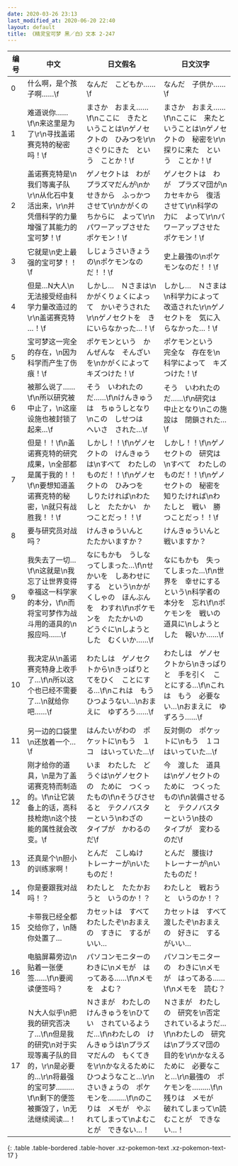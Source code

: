 ```yaml
---
date: 2020-03-26 23:13
last_modified_at: 2020-06-20 22:40
layout: default
title: 《精灵宝可梦 黑／白》文本 2-247
---
```

| 编号 | 中文 | 日文假名 | 日文汉字 |
| ---- | ---- | ---- | --- |
| 0 | 什么啊，是个孩子啊……\f | なんだ　こどもか……\f | なんだ　子供か……\f |
| 1 | 难道说你……\f\n来这里是为了\r\n寻找盖诺赛克特的秘密吗！\f | まさか　おまえ……\f\nここに　きたと　いうことは\nゲノセクトの　ひみつを\r\nさぐりにきた　という　ことか！\f | まさか　おまえ……\f\nここに　来たと　いうことは\nゲノセクトの　秘密を\r\n探りに来た　という　ことか！\f |
| 2 | 盖诺赛克特是\n我们等离子队\r\n从化石中复活出来，\r\n并凭借科学的力量增强了其能力的宝可梦！\f | ゲノセクトは　わが　プラズマだんが\nかせきから　ふっかつさせて\r\nかがくの　ちからに　よって\r\nパワーアップさせた　ポケモン！\f | ゲノセクトは　わが　プラズマ団が\nカセキから　復活させて\r\n科学の　力に　よって\r\nパワーアップさせた　ポケモン！\f |
| 3 | 它就是\n史上最强的宝可梦！！\f | しじょうさいきょうの\nポケモンなのだ！！\f | 史上最強の\nポケモンなのだ！！\f |
| 4 | 但是…N大人\n无法接受经由科学力量改造过的\r\n盖诺赛克特 …！\f | しかし…　Ｎさまは\nかがくりょくによって　かいぞうされた\r\nゲノセクトを　きにいらなかった…！\f | しかし…　Ｎさまは\n科学力によって　改造された\r\nゲノセクトを　気に入らなかった…！\f |
| 5 | 宝可梦这一完全的存在，\n因为科学而产生了伤痕！\f | ポケモンという　かんぜんな　そんざいを\nかがくによって　キズつけた！\f | ポケモンという　完全な　存在を\n科学によって　キズつけた！\f |
| 6 | 被那么说了……\f\n所以研究被中止了，\n这座设施也被封锁了起来…\f | そう　いわれたのだ……\f\nけんきゅうは　ちゅうしとなり\nこの　しせつは　へいさ　された…\f | そう　いわれたのだ……\f\n研究は　中止となり\nこの施設は　閉鎖された…\f |
| 7 | 但是！！\f\n盖诺赛克特的研究成果，\n全部都是属于我的！！\f\n要想知道盖诺赛克特的秘密，\n就只有战胜我！！\f | しかし！！\f\nゲノセクトの　けんきゅうは\nすべて　わたしのものだ！！\f\nゲノセクトの　ひみつを　しりたければ\nわたしと　たたかい　かつことだっ！！\f | しかし！！\f\nゲノセクトの　研究は\nすべて　わたしのものだ！！\f\nゲノセクトの　秘密を　知りたければ\nわたしと　戦い　勝つことだっ！！\f |
| 8 | 要与研究员对战吗？ | けんきゅういんと　たたかいますか？ | けんきゅういんと　戦いますか？ |
| 9 | 我失去了一切…\f\n这就是\n我忘了让世界变得幸福这一科学家的本分，\f\n而将宝可梦作为战斗用的道具的\n报应吗……\f | なにもかも　うしなってしまった…\f\nせかいを　しあわせにする　という\nかがくしゃの　ほんぶんを　わすれ\f\nポケモンを　たたかいの　どうぐに\nしようとした　むくいか……\f | なにもかも　失ってしまった…\f\n世界を　幸せにする　という\n科学者の　本分を　忘れ\f\nポケモンを　戦いの　道具に\nしようとした　報いか……\f |
| 10 | 我决定从\n盖诺赛克特身上收手了…\f\n所以这个也已经不需要了…\n就给你吧……\f | わたしは　ゲノセクトから\nきっぱりと　てをひく　ことにする…\f\nこれは　もう　ひつようない…\nおまえに　ゆずろう……\f | わたしは　ゲノセクトから\nきっぱりと　手を引く　ことにする…\f\nこれは　もう　必要ない…\nおまえに　ゆずろう……\f |
| 11 | 另一边的口袋里\n还放着一个…\f | はんたいがわの　ポケットに\nもう　１コ　はいっていた…\f | 反対側の　ポケットに\nもう　１コ　はいっていた…\f |
| 12 | 刚才给你的道具，\n是为了盖诺赛克特而制造的。\f\n让它装备上的话，高科技枪炮\n这个技能的属性就会改变。\f | いま　わたした　どうぐは\nゲノセクトの　ために　つくったもの\f\nそうびさせると　テクノバスターという\nわざの　タイプが　かわるのだ\f | 今　渡した　道具は\nゲノセクトの　ために　つくったもの\f\n装備させると　テクノバスターという\n技の　タイプが　変わるのだ\f |
| 13 | 还真是个\n胆小的训练家啊！ | とんだ　こしぬけ　トレーナーが\nいたものだ！ | とんだ　腰抜け　トレーナーが\nいたものだ！ |
| 14 | 你是要跟我对战吗！？ | わたしと　たたかおうと　いうのか！？ | わたしと　戦おうと　いうのか！？ |
| 15 | 卡带我已经全都交给你了，\n随你处置了… | カセットは　すべて　わたしたぞ\nおまえの　すきに　するがいい… | カセットは　すべて　渡したぞ\nおまえの　好きに　するがいい… |
| 16 | 电脑屏幕旁边\n贴着一张便签……\f\n要阅读便签吗？ | パソコンモニターの　わきに\nメモが　はってある……\f\nメモを　よむ？ | パソコンモニターの　わきに\nメモが　はってある……\f\nメモを　読む？ |
| 17 | Ｎ大人似乎\n把我的研究否决了…\f\n但是我的研究\n对于实现等离子队的目的，\r\n是必要的…\r\n将最强的宝可梦………\f\n剩下的便签被撕毁了，\n无法继续阅读…！ | Ｎさまが　わたしの　けんきゅうを\nひてい　されているようだ…\f\nわたしの　けんきゅうは\nプラズマだんの　もくてきを\r\nかなえるために　ひつようなこと…\r\nさいきょうの　ポケモンを………\f\nのこりは　メモが　やぶれてしまって\nよむことが　できない…！ | Ｎさまが　わたしの　研究を\n否定されているようだ…\f\nわたしの　研究は\nプラズマ団の　目的を\r\nかなえるために　必要なこと…\r\n最強の　ポケモンを………\f\n残りは　メモが　破れてしまって\n読むことが　できない…！ |
{: .table .table-bordered .table-hover .xz-pokemon-text .xz-pokemon-text-17 }